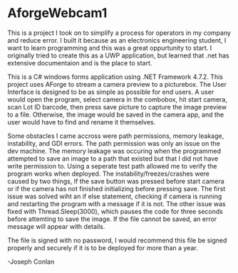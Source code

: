 # AforgeWebcam1
This is a project I took on to simplify a process for operators in my company and reduce error.
I built it because as an electronics engineering student, I want to learn programming and this was a great oppurtunity to start. 
I originally tried to create this as a UWP application, but learned that .net has extensive documentaion and is the place to start.  
  
This is a C# windows forms application using .NET Framework 4.7.2.
This project uses AForge to stream a camera preview to a picturebox.
The User Interface is designed to be as simple as possible for end users.
A user would open the program, select camera in the combobox, hit start camera, scan Lot ID barcode, then press save picture to capture the image preview to a file.
Otherwise, the image would be saved in the camera app, and the user would have to find and rename it themselves.  
  
Some obstacles I came accross were path permissions, memory leakage, instability, and GDI errors. The path permission was only an issue on the dev machine. The memory leakage was occuring when the programmed attempted to save an image to a path that existed but that I did not have write permission to. Using a seperate test path allowed me to verify the program works when deployed. The instability/freezes/crashes were caused by two things, If the save button was pressed before start camera or if the camera has not finished initializing before pressing save. The first issue was solved wiht an if else statement, checking if camera is running and restarting the program with a message if it is not. The other issue was fixed with Thread.Sleep(3000), which pauses the code for three seconds before attemting to save the image.
If the file cannot be saved, an error message will appear with details.  
  
The file is signed with no password, I would recommend this file be signed properly and securely if it is to be deployed for more than a year. 
  
-Joseph Conlan
